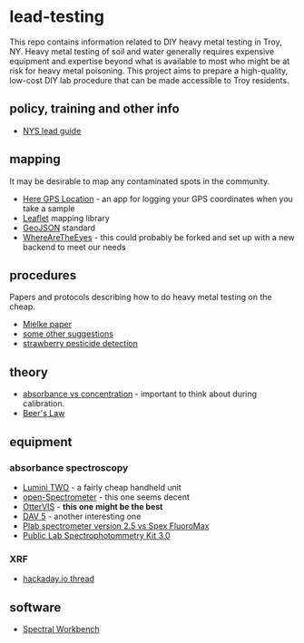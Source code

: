 # lead-testing

This repo contains information related to DIY heavy metal testing in Troy, NY.  Heavy metal testing of soil and water generally requires expensive equipment and expertise beyond what is available to most who might be at risk for heavy metal poisoning.  This project aims to prepare a high-quality, low-cost DIY lab procedure that can be made accessible to Troy residents.

## policy, training and other info

* [NYS lead guide](https://www.health.ny.gov/regulations/nycrr/title_10/part_67/)

## mapping

It may be desirable to map any contaminated spots in the community.

* [Here GPS Location](https://f-droid.org/repository/browse/?fdfilter=here+gps+location&fdid=com.borneq.heregpslocation) - an app for logging your GPS coordinates when you take a sample
* [Leaflet](http://leafletjs.com/) mapping library
* [GeoJSON](https://en.wikipedia.org/wiki/GeoJSON) standard
* [WhereAreTheEyes](https://f-droid.org/repository/browse/?fdfilter=where+are&fdid=org.daylightingsociety.wherearetheeyes) - this could probably be forked and set up with a new backend to meet our needs

## procedures

Papers and protocols describing how to do heavy metal testing on the cheap.

* [Mielke paper](https://www.ncbi.nlm.nih.gov/pmc/articles/PMC1651267/pdf/amjph00647-0022.pdf)
* [some other suggestions](https://www.researchgate.net/post/What_is_the_procedure_for_measuring_soil_heavy_metals_using_atomic_absorption_spectroscope_AAS)
* [strawberry pesticide detection](https://publiclab.org/notes/silverhammer/02-06-2014/detecting-pesticides-in-organic-and-conventional-raspberries-using-open-source-instrumentation)

## theory

* [absorbance vs concentration](https://terpconnect.umd.edu/~toh/models/BeersLawCurveFit.html) - important to think about during calibration.
* [Beer's Law](https://publiclab.org/notes/straylight/05-13-2013/using-the-spectroscope-for-analysis-of-concentration-beer-s-law)

## equipment

### absorbance spectroscopy
* [Lumini TWO](http://myspectral.tictail.com/product/lumini-two) - a fairly cheap handheld unit
* [open-Spectrometer](https://hackaday.io/project/1342-open-spectrometer) - this one seems decent
* [OtterVIS](https://hackaday.io/project/10738-ottervis-lgl-spectrophotometer) - **this one might be the best**
* [DAV 5](https://hackaday.io/project/11412-dav-5-uvvis-spectrometer) - another interesting one
* [Plab spectrometer version 2.5 vs Spex FluoroMax](https://publiclab.org/notes/silverhammer/02-06-2014/detecting-pesticides-in-organic-and-conventional-raspberries-using-open-source-instrumentation)
* [Public Lab Spectrophotommetry Kit 3.0](https://publiclab.org/wiki/desktop-spectrometry-kit-3-0)

### XRF
* [hackaday.io thread](https://hackaday.io/project/5885-handheld-xrf)

## software
* [Spectral Workbench](https://spectralworkbench.org/login?back_to=/spectrums/fork/105146)
